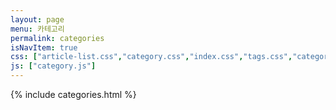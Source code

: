 ```yaml
---
layout: page
menu: 카테고리
permalink: categories
isNavItem: true
css: ["article-list.css","category.css","index.css","tags.css","categories.css"]
js: ["category.js"]
---
```

{% include categories.html %}